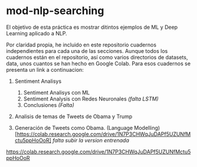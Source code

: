 # mod-nlp-searching

El objetivo de esta práctica es mostrar ditintos ejemplos de ML y Deep Learning aplicado a NLP.

Por claridad propia, he incluido en este repositorio cuadernos independientes para cada una de las secciones. Aunque todos los cuadernos están en el repositorio, así como varios directorios de datasets, data, unos cuantos se han hecho en Google Colab. Para esos cuadernos se presenta un link a continuacion:

1. Sentiment Analisys
     1. Sentiment Analisys con ML
     2. Sentiment Analysis con Redes Neuronales *(falta LSTM)*
     3. Conclusiones *(Falta)*
  

2. Analisis de temas de Tweets de Obama y Trump

3. Generación de Tweets como Obama. (Language Modelling)[https://colab.research.google.com/drive/1N7P3CHWqJuDAPf5UZUNfMctu5ppHoOoR] *falta subir la version entrenada*

https://colab.research.google.com/drive/1N7P3CHWqJuDAPf5UZUNfMctu5ppHoOoR
